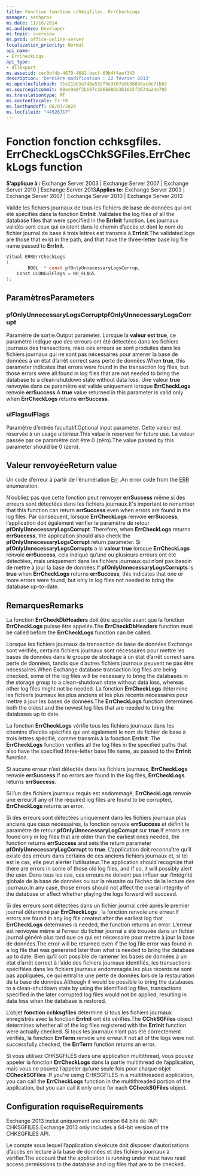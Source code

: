 ```yaml
---
title: Fonction fonction cchksgfiles. ErrCheckLogs
manager: sethgros
ms.date: 11/16/2014
ms.audience: Developer
ms.topic: overview
ms.prod: office-online-server
localization_priority: Normal
api_name:
- ErrCheckLogs
api_type:
- dllExport
ms.assetid: cec0df4b-4679-4682-bacf-69b4f4aef343
description: 'Dernière modification : 22 février 2013'
ms.openlocfilehash: 71e21bb3a748a532f9e3167e0b36898acde71b02
ms.sourcegitcommit: 88ec988f2bb67c1866d06b361615f3674a24e795
ms.translationtype: MT
ms.contentlocale: fr-FR
ms.lasthandoff: 06/03/2020
ms.locfileid: "44526717"
---
```

# <a name="cchksgfileserrchecklogs-function"></a><span data-ttu-id="0ee04-103">Fonction fonction cchksgfiles. ErrCheckLogs</span><span class="sxs-lookup"><span data-stu-id="0ee04-103">CChkSGFiles.ErrCheckLogs function</span></span>

<span data-ttu-id="0ee04-104">**S’applique à :** Exchange Server 2003 | Exchange Server 2007 | Exchange Server 2010 | Exchange Server 2013</span><span class="sxs-lookup"><span data-stu-id="0ee04-104">**Applies to:** Exchange Server 2003 | Exchange Server 2007 | Exchange Server 2010 | Exchange Server 2013</span></span>
  
<span data-ttu-id="0ee04-105">Valide les fichiers journaux de tous les fichiers de base de données qui ont été spécifiés dans la fonction **ErrInit** .</span><span class="sxs-lookup"><span data-stu-id="0ee04-105">Validates the log files of all the database files that were specified in the **ErrInit** function.</span></span> <span data-ttu-id="0ee04-106">Les journaux validés sont ceux qui existent dans le chemin d’accès et dont le nom de fichier journal de base à trois lettres est transmis à **ErrInit**.</span><span class="sxs-lookup"><span data-stu-id="0ee04-106">The validated logs are those that exist in the path, and that have the three-letter base log file name passed to **ErrInit**.</span></span>
  
```cs
Vitual ERRErrCheckLogs 
(
        BOOL  * const pfOnlyUnnecessaryLogsCorrup,
    Const ULONGulFlags = NO_FLAGS
);

```

## <a name="parameters"></a><span data-ttu-id="0ee04-107">Paramètres</span><span class="sxs-lookup"><span data-stu-id="0ee04-107">Parameters</span></span>

### <a name="pfonlyunnecessarylogscorrupt"></a><span data-ttu-id="0ee04-108">pfOnlyUnnecessaryLogsCorrupt</span><span class="sxs-lookup"><span data-stu-id="0ee04-108">pfOnlyUnnecessaryLogsCorrupt</span></span> 
  
<span data-ttu-id="0ee04-109">Paramètre de sortie.</span><span class="sxs-lookup"><span data-stu-id="0ee04-109">Output parameter.</span></span> <span data-ttu-id="0ee04-110">Lorsque la **valeur est true**, ce paramètre indique que des erreurs ont été détectées dans les fichiers journaux des transactions, mais ces erreurs se sont produites dans les fichiers journaux qui ne sont pas nécessaires pour amener la base de données à un état d’arrêt correct sans perte de données.</span><span class="sxs-lookup"><span data-stu-id="0ee04-110">When **true**, this parameter indicates that errors were found in the transaction log files, but those errors were all found in log files that are not needed to bring the database to a clean-shutdown state without data loss.</span></span> <span data-ttu-id="0ee04-111">Une valeur **true** renvoyée dans ce paramètre est valide uniquement lorsque **ErrCheckLogs** renvoie **errSuccess**.</span><span class="sxs-lookup"><span data-stu-id="0ee04-111">A **true** value returned in this parameter is valid only when **ErrCheckLogs** returns **errSuccess**.</span></span> 
    
### <a name="ulflags"></a><span data-ttu-id="0ee04-112">ulFlags</span><span class="sxs-lookup"><span data-stu-id="0ee04-112">ulFlags</span></span>
  
<span data-ttu-id="0ee04-113">Paramètre d’entrée facultatif.</span><span class="sxs-lookup"><span data-stu-id="0ee04-113">Optional input parameter.</span></span> <span data-ttu-id="0ee04-114">Cette valeur est réservée à un usage ultérieur.</span><span class="sxs-lookup"><span data-stu-id="0ee04-114">This value is reserved for future use.</span></span> <span data-ttu-id="0ee04-115">La valeur passée par ce paramètre doit être 0 (zéro).</span><span class="sxs-lookup"><span data-stu-id="0ee04-115">The value passed by this parameter should be 0 (zero).</span></span>
    
## <a name="return-value"></a><span data-ttu-id="0ee04-116">Valeur renvoyée</span><span class="sxs-lookup"><span data-stu-id="0ee04-116">Return value</span></span>

<span data-ttu-id="0ee04-117">Un code d’erreur à partir de l’énumération [Err](cchksgfiles-err-enumeration.md) .</span><span class="sxs-lookup"><span data-stu-id="0ee04-117">An error code from the [ERR](cchksgfiles-err-enumeration.md) enumeration.</span></span> 
  
<span data-ttu-id="0ee04-118">N’oubliez pas que cette fonction peut renvoyer **errSuccess** même si des erreurs sont détectées dans les fichiers journaux.</span><span class="sxs-lookup"><span data-stu-id="0ee04-118">It's important to remember that this function can return **errSuccess** even when errors are found in the log files.</span></span> <span data-ttu-id="0ee04-119">Par conséquent, lorsque **ErrCheckLogs** renvoie **errSuccess**, l’application doit également vérifier le paramètre de retour **pfOnlyUnnecessaryLogsCorrupt** .</span><span class="sxs-lookup"><span data-stu-id="0ee04-119">Therefore, when **ErrCheckLogs** returns **errSuccess**, the application should also check the  **pfOnlyUnnecessaryLogsCorrupt** return parameter.</span></span> <span data-ttu-id="0ee04-120">Si **pfOnlyUnnecessaryLogsCorrupts** a la **valeur true** lorsque **ErrCheckLogs** renvoie **errSuccess**, cela indique qu’une ou plusieurs erreurs ont été détectées, mais uniquement dans les fichiers journaux qui n’ont pas besoin de mettre à jour la base de données.</span><span class="sxs-lookup"><span data-stu-id="0ee04-120">If **pfOnlyUnnecessaryLogsCorrupts** is **true** when **ErrCheckLogs** returns **errSuccess**, this indicates that one or more errors were found, but only in log files not needed to bring the database up-to-date.</span></span>
  
## <a name="remarks"></a><span data-ttu-id="0ee04-121">Remarques</span><span class="sxs-lookup"><span data-stu-id="0ee04-121">Remarks</span></span>

<span data-ttu-id="0ee04-122">La fonction **ErrCheckDbHeaders** doit être appelée avant que la fonction **ErrCheckLogs** puisse être appelée.</span><span class="sxs-lookup"><span data-stu-id="0ee04-122">The **ErrCheckDbHeaders** function must be called before the **ErrCheckLogs** function can be called.</span></span> 
  
<span data-ttu-id="0ee04-123">Lorsque les fichiers journaux de transaction de base de données Exchange sont vérifiés, certains fichiers journaux sont nécessaires pour mettre les bases de données dans le groupe de stockage à un état d’arrêt correct sans perte de données, tandis que d’autres fichiers journaux peuvent ne pas être nécessaires.</span><span class="sxs-lookup"><span data-stu-id="0ee04-123">When Exchange database transaction log files are being checked, some of the log files will be necessary to bring the databases in the storage group to a clean-shutdown state without data loss, whereas other log files might not be needed.</span></span> <span data-ttu-id="0ee04-124">La fonction **ErrCheckLogs** détermine les fichiers journaux les plus anciens et les plus récents nécessaires pour mettre à jour les bases de données.</span><span class="sxs-lookup"><span data-stu-id="0ee04-124">The **ErrCheckLogs** function determines both the oldest and the newest log files that are needed to bring the databases up to date.</span></span> 
  
<span data-ttu-id="0ee04-125">La fonction **ErrCheckLogs** vérifie tous les fichiers journaux dans les chemins d’accès spécifiés qui ont également le nom de fichier de base à trois lettres spécifié, comme transmis à la fonction **ErrInit** .</span><span class="sxs-lookup"><span data-stu-id="0ee04-125">The **ErrCheckLogs** function verifies all the log files in the specified paths that also have the specified three-letter base file name, as passed to the **ErrInit** function.</span></span> 
  
<span data-ttu-id="0ee04-126">Si aucune erreur n’est détectée dans les fichiers journaux, **ErrCheckLogs** renvoie **errSuccess**.</span><span class="sxs-lookup"><span data-stu-id="0ee04-126">If no errors are found in the log files, **ErrCheckLogs** returns **errSuccess**.</span></span> 
  
<span data-ttu-id="0ee04-127">Si l’un des fichiers journaux requis est endommagé, **ErrCheckLogs** renvoie une erreur.</span><span class="sxs-lookup"><span data-stu-id="0ee04-127">If any of the required log files are found to be corrupted, **ErrCheckLogs** returns an error.</span></span> 
  
<span data-ttu-id="0ee04-128">Si des erreurs sont détectées uniquement dans les fichiers journaux plus anciens que ceux nécessaires, la fonction renvoie **errSuccess** et définit le paramètre de retour **pfOnlyUnnecessaryLogCorrupt** sur **true**.</span><span class="sxs-lookup"><span data-stu-id="0ee04-128">If errors are found only in log files that are older than the earliest ones needed, the function returns **errSuccess** and sets the return parameter **pfOnlyUnnecessaryLogCorrupt** to **true**.</span></span> <span data-ttu-id="0ee04-129">L’application doit reconnaître qu’il existe des erreurs dans certains de ces anciens fichiers journaux et, si tel est le cas, elle peut alerter l’utilisateur.</span><span class="sxs-lookup"><span data-stu-id="0ee04-129">The application should recognize that there are errors in some of those old log files, and if so, it will possibly alert the user.</span></span> <span data-ttu-id="0ee04-130">Dans tous les cas, ces erreurs ne doivent pas influer sur l’intégrité globale de la base de données ou sur la réussite ou l’échec de la lecture des journaux.</span><span class="sxs-lookup"><span data-stu-id="0ee04-130">In any case, those errors should not affect the overall integrity of the database or affect whether playing the logs forward will succeed.</span></span>
  
<span data-ttu-id="0ee04-131">Si des erreurs sont détectées dans un fichier journal créé après le premier journal déterminé par **ErrCheckLogs** , la fonction renvoie une erreur.</span><span class="sxs-lookup"><span data-stu-id="0ee04-131">If errors are found in any log file created after the earliest log that **ErrCheckLogs** determines is needed, the function returns an error.</span></span> <span data-ttu-id="0ee04-132">L’erreur est renvoyée même si l’erreur du fichier journal a été trouvée dans un fichier journal généré plus tard que ce qui est nécessaire pour mettre à jour la base de données.</span><span class="sxs-lookup"><span data-stu-id="0ee04-132">The error will be returned even if the log file error was found in a log file that was generated later than what is needed to bring the database up to date.</span></span> <span data-ttu-id="0ee04-133">Bien qu’il soit possible de ramener les bases de données à un état d’arrêt correct à l’aide des fichiers journaux identifiés, les transactions spécifiées dans les fichiers journaux endommagés les plus récents ne sont pas appliquées, ce qui entraîne une perte de données lors de la restauration de la base de données.</span><span class="sxs-lookup"><span data-stu-id="0ee04-133">Although it would be possible to bring the databases to a clean-shutdown state by using the identified log files, transactions specified in the later corrupted log files would not be applied, resulting in data loss when the database is restored.</span></span> 
  
<span data-ttu-id="0ee04-134">L’objet **fonction cchksgfiles** détermine si tous les fichiers journaux enregistrés avec la fonction **ErrInit** ont été vérifiés.</span><span class="sxs-lookup"><span data-stu-id="0ee04-134">The **CChkSGFiles** object determines whether all of the log files registered with the **ErrInit** function were actually checked.</span></span> <span data-ttu-id="0ee04-135">Si tous les journaux n’ont pas été correctement vérifiés, la fonction **ErrTerm** renvoie une erreur.</span><span class="sxs-lookup"><span data-stu-id="0ee04-135">If not all of the logs were not successfully checked, the **ErrTerm** function returns an error.</span></span> 
  
<span data-ttu-id="0ee04-136">Si vous utilisez CHKSGFILES dans une application multithread, vous pouvez appeler la fonction **ErrCheckLogs** dans la partie multithread de l’application, mais vous ne pouvez l’appeler qu’une seule fois pour chaque objet **CCheckSGFiles** .</span><span class="sxs-lookup"><span data-stu-id="0ee04-136">If you're using CHKSGFILES in a multithreaded application, you can call the **ErrCheckLogs** function in the multithreaded portion of the application, but you can call it only once for each **CCheckSGFiles** object.</span></span> 
  
## <a name="requirements"></a><span data-ttu-id="0ee04-137">Configuration requise</span><span class="sxs-lookup"><span data-stu-id="0ee04-137">Requirements</span></span>

<span data-ttu-id="0ee04-138">Exchange 2013 inclut uniquement une version 64 bits de l’API CHKSGFILES.</span><span class="sxs-lookup"><span data-stu-id="0ee04-138">Exchange 2013 only includes a 64-bit version of the CHKSGFILES API.</span></span>
  
<span data-ttu-id="0ee04-139">Le compte sous lequel l’application s’exécute doit disposer d’autorisations d’accès en lecture à la base de données et des fichiers journaux à vérifier.</span><span class="sxs-lookup"><span data-stu-id="0ee04-139">The account that the application is running under must have read access permissions to the database and log files that are to be checked.</span></span>
  

